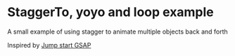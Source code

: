 # StaggerTo, yoyo and loop example

A small example of using stagger to animate multiple objects back and forth

Inspired by [Jump start GSAP](https://greensock.com/jump-start-js#basic-tween)
